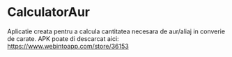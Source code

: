 # CalculatorAur
Aplicatie creata pentru a calcula cantitatea necesara de aur/aliaj in converie de carate.
APK poate di descarcat aici: https://www.webintoapp.com/store/36153
